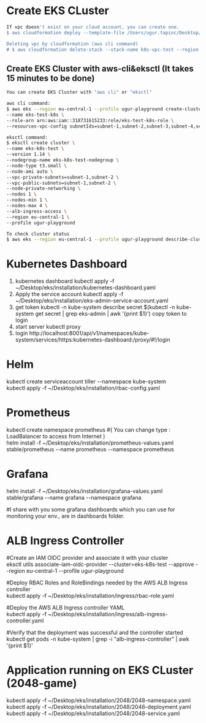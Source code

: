 # Create EKS CLuster
```bash
If vpc doesn't exist on your cloud account, you can create one.
$ aws cloudformation deploy --template-file /Users/ugur.tapinc/Desktop/scripts/CloudFormation/twosubnet.yaml --stack-name k8s-vpc-test --region eu-central-1 --profile ugur-playground

Deleting vpc by cloudformation (aws cli command)
# $ aws cloudformation delete-stack --stack-name k8s-vpc-test --region eu-central-1 --profile ugur-playground
```
## Create EKS Cluster with aws-cli&eksctl (It takes 15 minutes to be done)
```bash
You can create EKS Cluster with "aws cli" or "eksctl"

aws cli command:
$ aws eks --region eu-central-1 --profile ugur-playground create-cluster \
--name eks-test-k8s \
--role-arn arn:aws:iam::318731615233:role/eks-test-k8s-role \
--resources-vpc-config subnetIds=subnet-1,subnet-2,subnet-3,subnet-4,securityGroupIds=sg-0851e8b0ced328e50

eksctl command:
$ eksctl create cluster \
--name eks-k8s-test \
--version 1.14 \
--nodegroup-name eks-k8s-test-nodegroup \
--node-type t3.small \
--node-ami auto \
--vpc-private-subnets=subnet-1,subnet-2 \
--vpc-public-subnets=subnet-1,subnet-2 \
--node-private-networking \
--nodes 1 \
--nodes-min 1 \
--nodes-max 4 \
--alb-ingress-access \
--region eu-central-1 \
--profile ugur-playground

To check cluster status
$ aws eks --region eu-central-1 --profile ugur-playground describe-cluster --name eks-test-k8s --query cluster.status
```
# Kubernetes Dashboard 
1) kubernetes dashboard
kubectl apply  -f ~/Desktop/eks/installation/kubernetes-dashboard.yaml
2) Apply the service account
kubectl apply -f ~/Desktop/eks/installation/eks-admin-service-account.yaml
3) get token 
kubectl -n kube-system describe secret $(kubectl -n kube-system get secret | grep eks-admin | awk '{print $1}')
copy token to login 
4) start server 
kubectl proxy
5) login 
http://localhost:8001/api/v1/namespaces/kube-system/services/https:kubernetes-dashboard:/proxy/#!/login

# Helm
kubectl create serviceaccount tiller --namespace kube-system \
kubectl apply -f ~/Desktop/eks/installation/rbac-config.yaml

# Prometheus
kubectl create namespace prometheus #( You can change type : LoadBalancer to access from Internet )\
helm install -f ~/Desktop/eks/installation/prometheus-values.yaml stable/prometheus --name prometheus --namespace prometheus

# Grafana 
helm install -f ~/Desktop/eks/installation/grafana-values.yaml stable/grafana --name grafana --namespace grafana 

#I share with you some grafana dashboards which you can use for monitoring your env., are in dashboards folder.

# ALB Ingress Controller

#Create an IAM OIDC provider and associate it with your cluster \
eksctl utils associate-iam-oidc-provider --cluster=eks-k8s-test --approve --region eu-central-1 --profile ugur-playground

#Deploy RBAC Roles and RoleBindings needed by the AWS ALB Ingress controller \
kubectl apply -f ~/Desktop/eks/installation/ingress/rbac-role.yaml

#Deploy the AWS ALB Ingress controller YAML \
kubectl apply -f ~/Desktop/eks/installation/ingress/alb-ingress-controller.yaml

#Verify that the deployment was successful and the controller started \
kubectl get pods -n kube-system | grep -i "alb-ingress-controller" | awk '{print $1}'

# Application running on EKS CLuster (2048-game)
kubectl apply -f ~/Desktop/eks/installation/2048/2048-namespace.yaml \
kubectl apply -f ~/Desktop/eks/installation/2048/2048-deployment.yaml \
kubectl apply -f ~/Desktop/eks/installation/2048/2048-service.yaml
